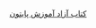 
<p align = "right"> <a href="http://python.coderz.ir/" align = "right"> کتاب آزاد آموزش پایتون </a></p>
